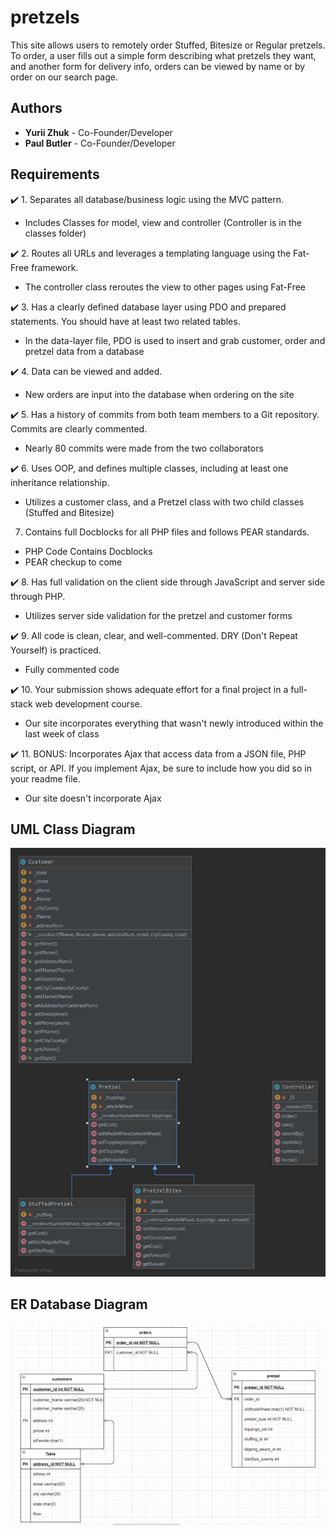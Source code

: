 # pretzels
This site allows users to remotely order Stuffed, Bitesize or Regular pretzels. To order, a user fills out a simple form describing what pretzels they want, and another form for delivery info, orders can be viewed by name or by order on our search page.

## Authors
- **Yurii Zhuk** - Co-Founder/Developer
- **Paul Butler** - Co-Founder/Developer

## Requirements

:heavy_check_mark: 1. Separates all database/business logic using the MVC pattern.
  * Includes Classes for model, view and controller (Controller is in the classes folder)

:heavy_check_mark: 2. Routes all URLs and leverages a templating language using the Fat-Free framework.
  * The controller class reroutes the view to other pages using Fat-Free

:heavy_check_mark: 3. Has a clearly defined database layer using PDO and prepared statements. You should have at least two related tables.
  * In the data-layer file, PDO is used to insert and grab customer, order and pretzel data from a database

:heavy_check_mark: 4. Data can be viewed and added.
  * New orders are input into the database when ordering on the site

:heavy_check_mark: 5. Has a history of commits from both team members to a Git repository. Commits are clearly commented.
  * Nearly 80 commits were made from the two collaborators

:heavy_check_mark: 6. Uses OOP, and defines multiple classes, including at least one inheritance relationship.
  * Utilizes a customer class, and a Pretzel class with two child classes (Stuffed and Bitesize)

7. Contains full Docblocks for all PHP files and follows PEAR standards.
  * PHP Code Contains Docblocks 
  * PEAR checkup to come

:heavy_check_mark: 8. Has full validation on the client side through JavaScript and server side through PHP.
  * Utilizes server side validation for the pretzel and customer forms

:heavy_check_mark: 9. All code is clean, clear, and well-commented. DRY (Don't Repeat Yourself) is practiced.
  * Fully commented code

:heavy_check_mark: 10. Your submission shows adequate effort for a final project in a full-stack web development course.
  * Our site incorporates everything that wasn't newly introduced within the last week of class

:heavy_check_mark: 11. BONUS:  Incorporates Ajax that access data from a JSON file, PHP script, or API. If you implement Ajax, be sure to include how you did so in your readme file.
  * Our site doesn't incorporate Ajax

## UML Class Diagram
![Class Diagram - Paul Butler](https://github.com/PaulB-GreenRiv/pretzels/blob/33d8079ebf58b43b97524fa2fa5d3a241df90b07/UMLDiagram.png)

## ER Database Diagram
![Database Diagram - Yurii Zhuk](https://github.com/PaulB-GreenRiv/pretzels/blob/33d8079ebf58b43b97524fa2fa5d3a241df90b07/DatabaseDiagram.PNG)





